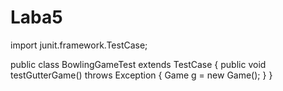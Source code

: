 # Laba5
import junit.framework.TestCase;

public class BowlingGameTest extends TestCase {
  public void testGutterGame() throws Exception {
    Game g = new Game();
  }
}


